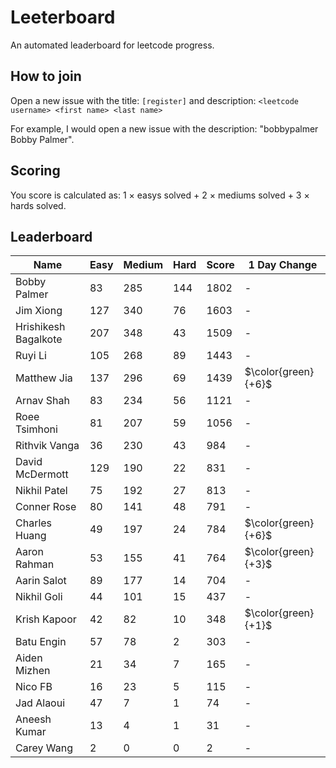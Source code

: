 # Leeterboard

An automated leaderboard for leetcode progress.

## How to join

Open a new issue with the title: `[register]` and description:
`<leetcode username> <first name> <last name>`

For example, I would open a new issue with the description: "bobbypalmer Bobby Palmer".

## Scoring

You score is calculated as:
1 $\times$ easys solved + 2 $\times$ mediums solved + 3 $\times$ hards solved.

## Leaderboard
| Name | Easy | Medium | Hard | Score | 1 Day Change |
| --- | --- | --- | --- | --- | --- |
| Bobby Palmer | 83 | 285 | 144 | 1802 | - |
| Jim Xiong | 127 | 340 | 76 | 1603 | - |
| Hrishikesh Bagalkote | 207 | 348 | 43 | 1509 | - |
| Ruyi Li | 105 | 268 | 89 | 1443 | - |
| Matthew Jia | 137 | 296 | 69 | 1439 | $\color{green}{+6}$ |
| Arnav Shah | 83 | 234 | 56 | 1121 | - |
| Roee Tsimhoni | 81 | 207 | 59 | 1056 | - |
| Rithvik Vanga | 36 | 230 | 43 | 984 | - |
| David McDermott | 129 | 190 | 22 | 831 | - |
| Nikhil Patel | 75 | 192 | 27 | 813 | - |
| Conner Rose | 80 | 141 | 48 | 791 | - |
| Charles Huang | 49 | 197 | 24 | 784 | $\color{green}{+6}$ |
| Aaron Rahman | 53 | 155 | 41 | 764 | $\color{green}{+3}$ |
| Aarin Salot | 89 | 177 | 14 | 704 | - |
| Nikhil Goli | 44 | 101 | 15 | 437 | - |
| Krish Kapoor | 42 | 82 | 10 | 348 | $\color{green}{+1}$ |
| Batu Engin | 57 | 78 | 2 | 303 | - |
| Aiden Mizhen | 21 | 34 | 7 | 165 | - |
| Nico FB | 16 | 23 | 5 | 115 | - |
| Jad Alaoui | 47 | 7 | 1 | 74 | - |
| Aneesh Kumar | 13 | 4 | 1 | 31 | - |
| Carey Wang | 2 | 0 | 0 | 2 | - |

